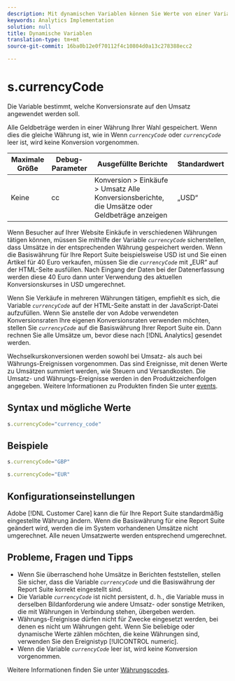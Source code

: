 ```yaml
---
description: Mit dynamischen Variablen können Sie Werte von einer Variablen in eine andere kopieren, ohne die vollständigen Werte mehrfach in die Bildanforderung auf Ihrer Site eingeben zu müssen.
keywords: Analytics Implementation
solution: null
title: Dynamische Variablen
translation-type: tm+mt
source-git-commit: 16ba0b12e0f70112f4c10804d0a13c278388ecc2

---
```



# s.currencyCode

Die Variable bestimmt, welche Konversionsrate auf den Umsatz angewendet werden soll.

Alle Geldbeträge werden in einer Währung Ihrer Wahl gespeichert. Wenn dies die gleiche Währung ist, wie in Wenn *`currencyCode`* oder *`currencyCode`* leer ist, wird keine Konversion vorgenommen.

| Maximale Größe | Debug-Parameter | Ausgefüllte Berichte | Standardwert |
|--- |--- |--- |--- |
| Keine | cc | Konversion &gt; Einkäufe &gt; Umsatz Alle Konversionsberichte, die Umsätze oder Geldbeträge anzeigen | „USD“ |

Wenn Besucher auf Ihrer Website Einkäufe in verschiedenen Währungen tätigen können, müssen Sie mithilfe der Variable *`currencyCode`* sicherstellen, dass Umsätze in der entsprechenden Währung gespeichert werden. Wenn die Basiswährung für Ihre Report Suite beispielsweise USD ist und Sie einen Artikel für 40 Euro verkaufen, müssen Sie die *`currencyCode`* mit „EUR“ auf der HTML-Seite ausfüllen. Nach Eingang der Daten bei der Datenerfassung werden diese 40 Euro dann unter Verwendung des aktuellen Konversionskurses in USD umgerechnet.

Wenn Sie Verkäufe in mehreren Währungen tätigen, empfiehlt es sich, die Variable *`currencyCode`* auf der HTML-Seite anstatt in der JavaScript-Datei aufzufüllen. Wenn Sie anstelle der von Adobe verwendeten Konversionsraten Ihre eigenen Konversionsraten verwenden möchten, stellen Sie *`currencyCode`* auf die Basiswährung Ihrer Report Suite ein. Dann rechnen Sie alle Umsätze um, bevor diese nach [!DNL Analytics] gesendet werden.

Wechselkurskonversionen werden sowohl bei Umsatz- als auch bei Währungs-Ereignissen vorgenommen. Das sind Ereignisse, mit denen Werte zu Umsätzen summiert werden, wie Steuern und Versandkosten. Die Umsatz- und Währungs-Ereignisse werden in den Produktzeichenfolgen angegeben. Weitere Informationen zu Produkten finden Sie unter [events](https://docs.adobe.com/content/help/en/analytics/implementation/analytics-basics/ref-events.html).

## Syntax und mögliche Werte

```js
s.currencyCode="currency_code"
```

## Beispiele

```js
s.currencyCode="GBP"
```

```js
s.currencyCode="EUR"
```

## Konfigurationseinstellungen

Adobe [!DNL Customer Care] kann die für Ihre Report Suite standardmäßig eingestellte Währung ändern. Wenn die Basiswährung für eine Report Suite geändert wird, werden die im System vorhandenen Umsätze nicht umgerechnet. Alle neuen Umsatzwerte werden entsprechend umgerechnet.

## Probleme, Fragen und Tipps

* Wenn Sie überraschend hohe Umsätze in Berichten feststellen, stellen Sie sicher, dass die Variable *`currencyCode`* und die Basiswährung der Report Suite korrekt eingestellt sind.
* Die Variable *`currencyCode`* ist nicht persistent, d. h., die Variable muss in derselben Bildanforderung wie andere Umsatz- oder sonstige Metriken, die mit Währungen in Verbindung stehen, übergeben werden.
* Währungs-Ereignisse dürfen nicht für Zwecke eingesetzt werden, bei denen es nicht um Währungen geht. Wenn Sie beliebige oder dynamische Werte zählen möchten, die keine Währungen sind, verwenden Sie den Ereignistyp [!UICONTROL numeric].
* Wenn die Variable *`currencyCode`* leer ist, wird keine Konversion vorgenommen.

Weitere Informationen finden Sie unter [Währungscodes](https://docs.adobe.com/content/help/en/analytics/admin/admin-tools/currency.html).
